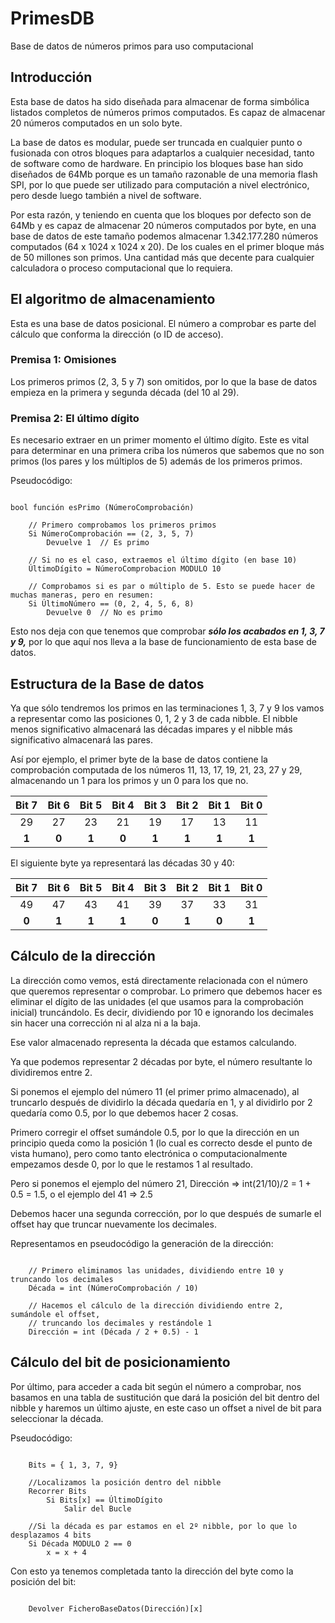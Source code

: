 # PrimesDB
Base de datos de números primos para uso computacional

## Introducción

Esta base de datos ha sido diseñada para almacenar de forma simbólica listados completos de números primos computados. Es capaz de almacenar 20 números computados en un solo byte.

La base de datos es modular, puede ser truncada en cualquier punto o fusionada con otros bloques para adaptarlos a cualquier necesidad, tanto de software como de hardware. En principio los bloques base han sido diseñados de 64Mb porque es un tamaño razonable de una memoria flash SPI, por lo que puede ser utilizado para computación a nivel electrónico, pero desde luego también a nivel de software.

Por esta razón, y teniendo en cuenta que los bloques por defecto son de 64Mb y es capaz de almacenar 20 números computados por byte, en una base de datos de este tamaño podemos almacenar 1.342.177.280 números computados (64 x 1024 x 1024 x 20). De los cuales en el primer bloque más de 50 millones son primos. Una cantidad más que decente para cualquier calculadora o proceso computacional que lo requiera.

## El algoritmo de almacenamiento

Esta es una base de datos posicional. El número a comprobar es parte del cálculo que conforma la dirección (o ID de acceso).

### Premisa 1: Omisiones

Los primeros primos (2, 3, 5 y 7) son omitidos, por lo que la base de datos empieza en la primera y segunda década (del 10 al 29).

### Premisa 2: El último dígito

Es necesario extraer en un primer momento el último dígito. Este es vital para determinar en una primera criba los números que sabemos que no son primos (los pares y los múltiplos de 5) además de los primeros primos.

Pseudocódigo:

~~~

bool función esPrimo (NúmeroComprobación)

    // Primero comprobamos los primeros primos
    Si NúmeroComprobación == (2, 3, 5, 7)
        Devuelve 1  // Es primo

    // Si no es el caso, extraemos el último dígito (en base 10)
    ÚltimoDígito = NúmeroComprobacion MODULO 10

    // Comprobamos si es par o múltiplo de 5. Esto se puede hacer de muchas maneras, pero en resumen:
    Si ÚltimoNúmero == (0, 2, 4, 5, 6, 8)
        Devuelve 0  // No es primo

~~~

Esto nos deja con que tenemos que comprobar ***sólo los acabados en 1, 3, 7 y 9,*** por lo que aquí nos lleva a la base de funcionamiento de esta base de datos.

## Estructura de la Base de datos

Ya que sólo tendremos los primos en las terminaciones 1, 3, 7 y 9 los vamos a representar como las posiciones 0, 1, 2 y 3 de cada nibble. El nibble menos significativo almacenará las décadas impares y el nibble más significativo almacenará las pares.

Así por ejemplo, el primer byte de la base de datos contiene la comprobación computada de los números 11, 13, 17, 19, 21, 23, 27 y 29, almacenando un 1 para los primos y un 0 para los que no.

| Bit 7 | Bit 6 | Bit 5 | Bit 4 | Bit 3 | Bit 2 | Bit 1 | Bit 0 |
| :---: | :---: | :---: | :---: | :---: | :---: | :---: | :---: |
| 29 | 27 | 23 | 21 | 19 | 17 | 13 | 11 |
| **1** | **0** | **1** | **0** | **1** | **1** | **1** | **1** |

El siguiente byte ya representará las décadas 30 y 40:

| Bit 7 | Bit 6 | Bit 5 | Bit 4 | Bit 3 | Bit 2 | Bit 1 | Bit 0 |
| :---: | :---: | :---: | :---: | :---: | :---: | :---: | :---: |
| 49 | 47 | 43 | 41 | 39 | 37 | 33 | 31 |
| **0** | **1** | **1** | **1** | **0** | **1** | **0** | **1** |

## Cálculo de la dirección

La dirección como vemos, está directamente relacionada con el número que queremos representar o comprobar. Lo primero que debemos hacer es eliminar el dígito de las unidades (el que usamos para la comprobación inicial) truncándolo. Es decir, dividiendo por 10 e ignorando los decimales sin hacer una corrección ni al alza ni a la baja.

Ese valor almacenado representa la década que estamos calculando.

Ya que podemos representar 2 décadas por byte, el número resultante lo dividiremos entre 2.

Si ponemos el ejemplo del número 11 (el primer primo almacenado), al truncarlo después de dividirlo la década quedaría en 1, y al dividirlo por 2 quedaría como 0.5, por lo que debemos hacer 2 cosas.

Primero corregir el offset sumándole 0.5, por lo que la dirección en un principio queda como la posición 1 (lo cual es correcto desde el punto de vista humano), pero como tanto electrónica o computacionalmente empezamos desde 0, por lo que le restamos 1 al resultado.

Pero si ponemos el ejemplo del número 21, Dirección => int(21/10)/2 = 1 + 0.5 = 1.5, o el ejemplo del 41 => 2.5

Debemos hacer una segunda corrección, por lo que después de sumarle el offset hay que truncar nuevamente los decimales.

Representamos en pseudocódigo la generación de la dirección:

~~~

    // Primero eliminamos las unidades, dividiendo entre 10 y truncando los decimales
    Década = int (NúmeroComprobación / 10)

    // Hacemos el cálculo de la dirección dividiendo entre 2, sumándole el offset,
    // truncando los decimales y restándole 1
    Dirección = int (Década / 2 + 0.5) - 1

~~~

## Cálculo del bit de posicionamiento

Por último, para acceder a cada bit según el número a comprobar, nos basamos en una tabla de sustitución que dará la posición del bit dentro del nibble y haremos un último ajuste, en este caso un offset a nivel de bit para seleccionar la década.

Pseudocódigo:

~~~

    Bits = { 1, 3, 7, 9}

    //Localizamos la posición dentro del nibble
    Recorrer Bits
        Si Bits[x] == ÚltimoDígito
            Salir del Bucle

    //Si la década es par estamos en el 2º nibble, por lo que lo desplazamos 4 bits
    Si Década MODULO 2 == 0
        x = x + 4

~~~

Con esto ya tenemos completada tanto la dirección del byte como la posición del bit:

~~~

    Devolver FicheroBaseDatos(Dirección)[x]

~~~~